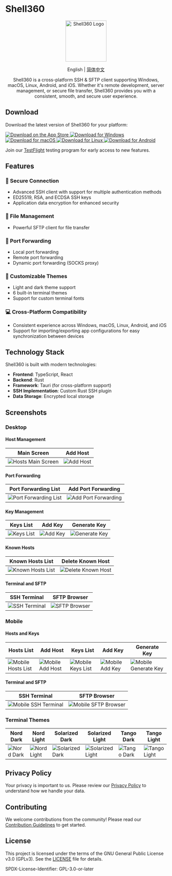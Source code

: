 # Shell360

<p align="center">
  <img src="./resources/icon.png" alt="Shell360 Logo" width="128">
</p>

<p align="center">
  <span>English</span> | <a href="./README-zh_cn.md">简体中文</a>
</p>

<p align="center">
  Shell360 is a cross-platform SSH & SFTP client supporting Windows, macOS, Linux, Android, and iOS.
Whether it's remote development, server management, or secure file transfer, Shell360 provides you with a consistent, smooth, and secure user experience.
</p>

## Download

Download the latest version of Shell360 for your platform:

<a href="https://apps.apple.com/app/shell360/id6502880351">
  <img src="./resources/app-store.svg" alt="Download on the App Store">
</a>

<a href="https://github.com/nashaofu/shell360/releases">
  <img src="https://img.shields.io/badge/Download%20for%20Windows-blue?style=for-the-badge" alt="Download for Windows">
</a>
<a href="https://github.com/nashaofu/shell360/releases">
  <img src="https://img.shields.io/badge/Download%20for%20macOS-blue?style=for-the-badge" alt="Download for macOS">
</a>
<a href="https://github.com/nashaofu/shell360/releases">
  <img src="https://img.shields.io/badge/Download%20for%20Linux-blue?style=for-the-badge" alt="Download for Linux">
</a>
<a href="https://github.com/nashaofu/shell360/releases">
  <img src="https://img.shields.io/badge/Download%20for%20Android-blue?style=for-the-badge" alt="Download for Android">
</a>

Join our [TestFlight](https://testflight.apple.com/join/teqJZCRm) testing program for early access to new features.

## Features

### 🔐 Secure Connection

- Advanced SSH client with support for multiple authentication methods
- ED25519, RSA, and ECDSA SSH keys
- Application data encryption for enhanced security

### 📁 File Management

- Powerful SFTP client for file transfer

### 🔄 Port Forwarding

- Local port forwarding
- Remote port forwarding
- Dynamic port forwarding (SOCKS proxy)

### 🎨 Customizable Themes

- Light and dark theme support
- 6 built-in terminal themes
- Support for custom terminal fonts

### 💻 Cross-Platform Compatibility

- Consistent experience across Windows, macOS, Linux, Android, and iOS
- Support for importing/exporting app configurations for easy synchronization between devices

## Technology Stack

Shell360 is built with modern technologies:

- **Frontend**: TypeScript, React
- **Backend**: Rust
- **Framework**: Tauri (for cross-platform support)
- **SSH Implementation**: Custom Rust SSH plugin
- **Data Storage**: Encrypted local storage

## Screenshots

### Desktop

#### Host Management

| Main Screen                                                     | Add Host                                                  |
| --------------------------------------------------------------- | --------------------------------------------------------- |
| ![Hosts Main Screen](./resources/screenshots/desktop/hosts.png) | ![Add Host](./resources/screenshots/desktop/add-host.png) |

#### Port Forwarding

| Port Forwarding List                                                          | Add Port Forwarding                                                             |
| ----------------------------------------------------------------------------- | ------------------------------------------------------------------------------- |
| ![Port Forwarding List](./resources/screenshots/desktop/port-forwardings.png) | ![Add Port Forwarding](./resources/screenshots/desktop/add-port-forwarding.png) |

#### Key Management

| Keys List                                              | Add Key                                                 | Generate Key                                                      |
| ------------------------------------------------------ | ------------------------------------------------------- | ----------------------------------------------------------------- |
| ![Keys List](./resources/screenshots/desktop/keys.png) | ![Add Key](./resources/screenshots/desktop/add-key.png) | ![Generate Key](./resources/screenshots/desktop/generate-key.png) |

#### Known Hosts

| Known Hosts List                                                    | Delete Known Host                                                          |
| ------------------------------------------------------------------- | -------------------------------------------------------------------------- |
| ![Known Hosts List](./resources/screenshots/desktop/knownhosts.png) | ![Delete Known Host](./resources/screenshots/desktop/delete-knownhost.png) |

#### Terminal and SFTP

| SSH Terminal                                                  | SFTP Browser                                              |
| ------------------------------------------------------------- | --------------------------------------------------------- |
| ![SSH Terminal](./resources/screenshots/desktop/terminal.png) | ![SFTP Browser](./resources/screenshots/desktop/sftp.png) |

### Mobile

#### Hosts and Keys

| Hosts List                                                     | Add Host                                                       | Keys List                                                    | Add Key                                                      | Generate Key                                                           |
| -------------------------------------------------------------- | -------------------------------------------------------------- | ------------------------------------------------------------ | ------------------------------------------------------------ | ---------------------------------------------------------------------- |
| ![Mobile Hosts List](./resources/screenshots/mobile/hosts.png) | ![Mobile Add Host](./resources/screenshots/mobile/addHost.png) | ![Mobile Keys List](./resources/screenshots/mobile/keys.png) | ![Mobile Add Key](./resources/screenshots/mobile/addKey.png) | ![Mobile Generate Key](./resources/screenshots/mobile/generateKey.png) |

#### Terminal and SFTP

| SSH Terminal                                                        | SFTP Browser                                                    |
| ------------------------------------------------------------------- | --------------------------------------------------------------- |
| ![Mobile SSH Terminal](./resources/screenshots/mobile/terminal.png) | ![Mobile SFTP Browser](./resources/screenshots/mobile/sftp.png) |

### Terminal Themes

| Nord Dark                                                           | Nord Light                                                            | Solarized Dark                                                                | Solarized Light                                                                 | Tango Dark                                                            | Tango Light                                                             |
| ------------------------------------------------------------------- | --------------------------------------------------------------------- | ----------------------------------------------------------------------------- | ------------------------------------------------------------------------------- | --------------------------------------------------------------------- | ----------------------------------------------------------------------- |
| ![Nord Dark](./resources/screenshots/terminal-themes/nord-dark.png) | ![Nord Light](./resources/screenshots/terminal-themes/nord-light.png) | ![Solarized Dark](./resources/screenshots/terminal-themes/solarized-dark.png) | ![Solarized Light](./resources/screenshots/terminal-themes/solarized-light.png) | ![Tango Dark](./resources/screenshots/terminal-themes/tango-dark.png) | ![Tango Light](./resources/screenshots/terminal-themes/tango-light.png) |

## Privacy Policy

Your privacy is important to us. Please review our [Privacy Policy](./docs/Privacy-Policy.md) to understand how we handle your data.

## Contributing

We welcome contributions from the community! Please read our [Contribution Guidelines](./docs/CONTRIBUTING.md) to get started.

## License

This project is licensed under the terms of the GNU General Public License v3.0 (GPLv3).
See the [LICENSE](./LICENSE) file for details.

SPDX-License-Identifier: GPL-3.0-or-later
